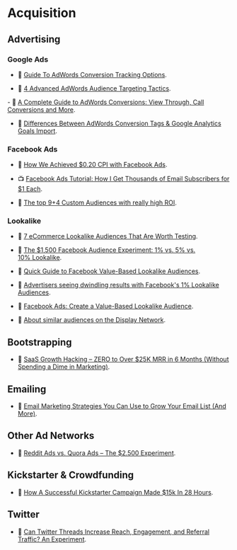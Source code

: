 # Acquisition

## Advertising

### Google Ads

- 📖 [Guide To AdWords Conversion Tracking Options](https://www.bounteous.com/insights/2016/08/15/guide-adwords-conversion-tracking-options/).

- 📖 [4 Advanced AdWords Audience Targeting Tactics](https://www.searchenginejournal.com/advanced-adwords-audience-targeting-tactics/232711/).

- 📖 [A Complete Guide to AdWords Conversions: View Through, Call Conversions and More](https://blog.funnel.io/guide-to-adwords-conversions).

- 📖 [Differences Between AdWords Conversion Tags & Google Analytics Goals Import](https://www.bounteous.com/insights/2016/02/03/differences-between-adwords-conversion-tags-google-analytics-goals-import/).

### Facebook Ads

- 📝 [How We Achieved \$0.20 CPI with Facebook Ads](https://medium.com/@thomasjacquesson/how-we-achieved-0-20-cpi-with-facebook-ads-369619d1f7e5).

- 📺 [Facebook Ads Tutorial: How I Get Thousands of Email Subscribers for \$1 Each](https://www.youtube.com/watch?v=VQw5Cbvf884).

- 📖 [The top 9+4 Custom Audiences with really high ROI](https://newsfeed.org/top-9-4-custom-audiences-with-really-high-roi/).

### Lookalike

- 📖 [7 eCommerce Lookalike Audiences That Are Worth Testing](https://blog.ladder.io/ecommerce-lookalike-audiences/).

- 📖 [The \$1,500 Facebook Audience Experiment: 1% vs. 5% vs. 10% Lookalike](https://adespresso.com/blog/adespresso-experiment-facebook-lookalike-audience/).

- 📖 [Quick Guide to Facebook Value-Based Lookalike Audiences](https://blog.adstage.io/2017/06/29/facebook-value-based-lookalike-audiences).

- 📖 [Advertisers seeing dwindling results with Facebook's 1% Lookalike Audiences](https://marketingland.com/advertisers-seeing-dwindling-results-with-facebooks-1-lookalike-audiences-261045).

- 📖 [Facebook Ads: Create a Value-Based Lookalike Audience](https://www.jonloomer.com/2017/06/01/facebook-ads-value-based-lookalike-audience/).

- 📖 [About similar audiences on the Display Network](https://support.google.com/google-ads/answer/2676774?hl=en).

## Bootstrapping

- 📖 [SaaS Growth Hacking – ZERO to Over \$25K MRR in 6 Months (Without Spending a Dime in Marketing)](https://rankz.io/blog/growth-hacking/).

## Emailing

- 📝 [Email Marketing Strategies You Can Use to Grow Your Email List (And More)](https://www.youtube.com/watch?v=XlNVHBVng2I).

## Other Ad Networks

- 📖 [Reddit Ads vs. Quora Ads – The \$2.500 Experiment](https://blog.bannersnack.com/reddit-ads-quora-ads/).

## Kickstarter & Crowdfunding

- 📖 [How A Successful Kickstarter Campaign Made \$15k In 28 Hours](https://sumo.com/stories/kickstarter-email-list).

## Twitter

- 📖 [Can Twitter Threads Increase Reach, Engagement, and Referral Traffic? An Experiment](https://buffer.com/resources/twitter-thread-experiment).
